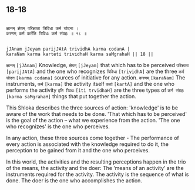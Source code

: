 ## 18-18


```shloka-sa

ज्ञानम् ज्ञेयम् परिज्ञाता त्रिविधा कर्म चोदना ।
करणम् कर्म कर्तेति त्रिविधः कर्म संग्रहः ॥ १८ ॥

```
```shloka-sa-hk

jJAnam jJeyam parijJAtA trividhA karma codanA |
karaNam karma karteti trividhaH karma saMgrahaH || 18 ||

```
`ज्ञानम्` `[jJAnam]` Knowledge, `ज्ञेयम्` `[jJeyam]` that which has to be perceived `परिज्ञाता` `[parijJAtA]` and the one who recognizes `त्रिविधा` `[trividhA]` are the three `कर्म चोदन` `[karma codana]` sources of initiative for any action. `करणम्` `[karaNam]` The instruments, `कर्म` `[karma]` the activity itself `कर्ता` `[kartA]` and the one who performs the activity `इति त्र्विधः` `[iti trvidhaH]` are the three types of `कर्म संग्रहः` `[karma saMgrahaH]` things that put together the action.

This Shloka describes the three sources of action: 'knowledge' is to be aware of the work that needs to be done. 'That which has to be perceived' is the goal of the action – what we experience from the action. 'The one who recognizes' is the one who perceives.

In any action, these three sources come together - The performance of every action is associated with the knowledge required to do it, the perception to be gained from it and the one who perceives. 

In this world, the activities and the resulting perceptions happen in the trio of the means, the activity and the doer: The ‘means of an activity’ are the instruments required for the activity. The activity is the sequence of what is done. The doer is the one who accomplishes the action.


